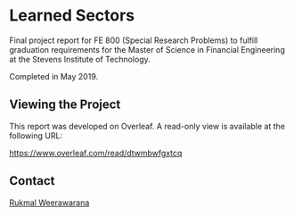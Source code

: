 # Learned Sectors

Final project report for FE 800 (Special Research Problems) to fulfill graduation requirements for the Master of Science in Financial Engineering at the Stevens Institute of Technology.

Completed in May 2019.

## Viewing the Project

This report was developed on Overleaf. A read-only view is available at the following URL:

https://www.overleaf.com/read/dtwmbwfgxtcq

## Contact

[Rukmal Weerawarana](http://rukmal.me)